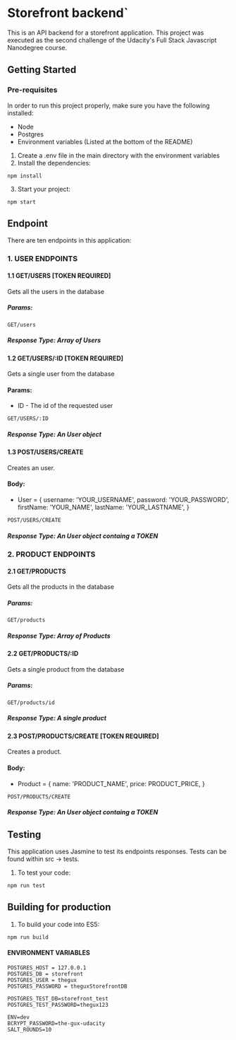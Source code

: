 # Storefront backend`
This is an API backend for a storefront application. This project was executed as the second challenge of the Udacity's Full Stack Javascript Nanodegree course.

## Getting Started

### Pre-requisites
In order to run this project properly, make sure you have the following installed:
- Node
- Postgres
- Environment variables (Listed at the bottom of the README)
1. Create a .env file in the main directory with the environment variables
2. Install the dependencies:
```
npm install
```
3. Start your project:
```
npm start
```

## Endpoint
There are ten endpoints in this application:

### 1. USER ENDPOINTS

#### 1.1 GET/USERS [TOKEN REQUIRED]
Gets all the users in the database

##### Params:    
```
GET/users
```

##### Response Type: Array of Users  

#### 1.2 GET/USERS/:ID [TOKEN REQUIRED]
Gets a single user from the database
#### Params:

- ID - The id of the requested user
    
```
GET/USERS/:ID
```
##### Response Type: An User object

#### 1.3 POST/USERS/CREATE 
Creates an user.
#### Body:

- User = {
			username: 'YOUR_USERNAME',
			password: 'YOUR_PASSWORD',
			firstName: 'YOUR_NAME',
			lastName: 'YOUR_LASTNAME',
		}
    
```
POST/USERS/CREATE
```
##### Response Type: An User object containg a TOKEN



### 2. PRODUCT ENDPOINTS

#### 2.1 GET/PRODUCTS
Gets all the products in the database

##### Params:    
```
GET/products
```

##### Response Type: Array of Products

#### 2.2 GET/PRODUCTS/:ID
Gets a single product from the database

##### Params:    
```
GET/products/id
```

##### Response Type: A single product

#### 2.3 POST/PRODUCTS/CREATE [TOKEN REQUIRED]
Creates a product.
#### Body:

- Product = {
			name: 'PRODUCT_NAME',
			price: PRODUCT_PRICE,
		}
    
```
POST/PRODUCTS/CREATE
```
##### Response Type: An User object containg a TOKEN




## Testing
This application uses Jasmine to test its endpoints responses. Tests can be found within src -> tests.

1. To test your code:
```
npm run test
```


## Building for production

1. To build your code into ES5:
```
npm run build
```

#### ENVIRONMENT VARIABLES
```
POSTGRES_HOST = 127.0.0.1
POSTGRES_DB = storefront
POSTGRES_USER = thegux
POSTGRES_PASSWORD = theguxStorefrontDB

POSTGRES_TEST_DB=storefront_test
POSTGRES_TEST_PASSWORD=thegux123

ENV=dev
BCRYPT_PASSWORD=the-gux-udacity
SALT_ROUNDS=10
```
